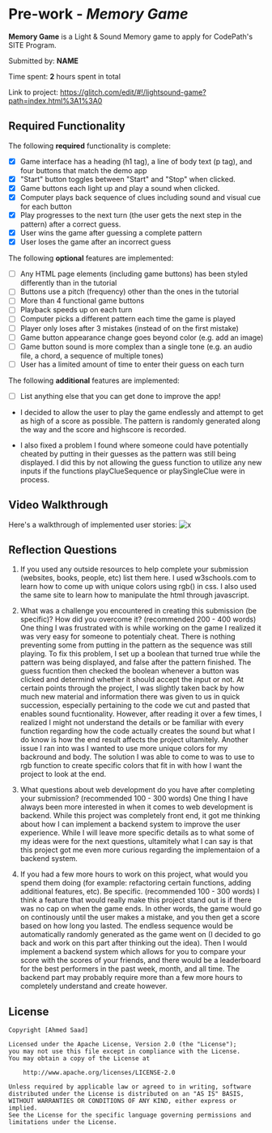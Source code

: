 # Pre-work - _Memory Game_

**Memory Game** is a Light & Sound Memory game to apply for CodePath's SITE Program.

Submitted by: **NAME**

Time spent: **2** hours spent in total

Link to project: https://glitch.com/edit/#!/lightsound-game?path=index.html%3A1%3A0

## Required Functionality

The following **required** functionality is complete:

- [x] Game interface has a heading (h1 tag), a line of body text (p tag), and four buttons that match the demo app
- [x] "Start" button toggles between "Start" and "Stop" when clicked.
- [x] Game buttons each light up and play a sound when clicked.
- [x] Computer plays back sequence of clues including sound and visual cue for each button
- [x] Play progresses to the next turn (the user gets the next step in the pattern) after a correct guess.
- [x] User wins the game after guessing a complete pattern
- [x] User loses the game after an incorrect guess

The following **optional** features are implemented:

- [ ] Any HTML page elements (including game buttons) has been styled differently than in the tutorial
- [ ] Buttons use a pitch (frequency) other than the ones in the tutorial
- [ ] More than 4 functional game buttons
- [ ] Playback speeds up on each turn
- [ ] Computer picks a different pattern each time the game is played
- [ ] Player only loses after 3 mistakes (instead of on the first mistake)
- [ ] Game button appearance change goes beyond color (e.g. add an image)
- [ ] Game button sound is more complex than a single tone (e.g. an audio file, a chord, a sequence of multiple tones)
- [ ] User has a limited amount of time to enter their guess on each turn

The following **additional** features are implemented:
- [ ] List anything else that you can get done to improve the app!

- I decided to allow the user to play the game endlessly and attempt to get as high of a score as possible. The pattern is randomly generated along the way and the score and highscore is recorded.

- I also fixed a problem I found where someone could have potentially cheated by putting in their guesses as the pattern was still being displayed. I did this by not allowing the guess
function to utilize any new inputs if the functions playClueSequence or playSingleClue were in process. 


## Video Walkthrough

Here's a walkthrough of implemented user stories:
![x](https://cdn.glitch.com/23be6c50-1799-427d-9a52-66a5f0e8d5f1%2FLightGameWalkThrough.gif?v=1616349945956)

## Reflection Questions

1. If you used any outside resources to help complete your submission (websites, books, people, etc) list them here.
   I used w3schools.com to learn how to come up with unique colors using rgb() in css. I also used the same site to learn how to manipulate the html through javascript.

2. What was a challenge you encountered in creating this submission (be specific)? How did you overcome it? (recommended 200 - 400 words)
   One thing I was frustrated with is while working on the game I realized it was very easy for someone to  potentialy cheat. There is nothing preventing some from putting in the pattern
   as the sequence was still playing. To fix this problem, I set up a boolean that turned true while the pattern was being displayed, and false after the pattern finished. The guess fucntion then
   checked the boolean whenever a button was clicked and determind whether it should accept the input or not.
   At certain points through the project, I was slightly taken back by how much new material and information there was given to us in quick succession, especially pertaining to the code
   we cut and pasted that enables sound fucntionality. However, after reading it over a few times, I realized I might not understand the details or be familiar with every function
   regarding how the code actually creates the sound but what I do know is how the end result affects the project ultamitely. Another issue I ran into was I wanted to use more unique colors
   for my backround and body. The solution I was able to come to was to use to rgb function to create specific colors that fit in with how I want the project to look at the end.

3. What questions about web development do you have after completing your submission? (recommended 100 - 300 words)
   One thing I have always been more interested in when it comes to web development is backend. While this project was completely front end, it got me thinking about how I can implement
   a backend system to improve the user experience. While I will leave more specific details as to what some of my ideas were for the next questions, ultamitely what I can say is that this project
   got me even more curious regarding the implementaion of a backend system.

4. If you had a few more hours to work on this project, what would you spend them doing (for example: refactoring certain functions, adding additional features, etc). Be specific. (recommended 100 - 300 words)
   I think a feature that would really make this project stand out is if there was no cap on when the game ends. In other words, the game would go on continously until the user makes a mistake, and
   you then get a score based on how long you lasted. The endless sequence would be automatically randomly generated as the game went on (I decided to go back and work on this part after thinking out
   the idea).
   Then I would implement a backend system which allows for you to compare your score with the scores of your friends, and there would be a leaderboard for the best performers in the past week, month, 
   and all time. The backend part may probably require more than a few more hours to completely understand and create however.

## License

    Copyright [Ahmed Saad]

    Licensed under the Apache License, Version 2.0 (the "License");
    you may not use this file except in compliance with the License.
    You may obtain a copy of the License at

        http://www.apache.org/licenses/LICENSE-2.0

    Unless required by applicable law or agreed to in writing, software
    distributed under the License is distributed on an "AS IS" BASIS,
    WITHOUT WARRANTIES OR CONDITIONS OF ANY KIND, either express or implied.
    See the License for the specific language governing permissions and
    limitations under the License.
